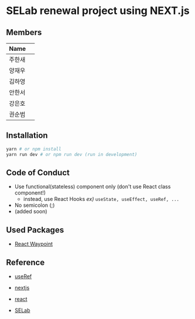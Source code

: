 # SELab renewal project using NEXT.js

## Members

| Name   |      |
| ------ | ---- |
| 주한새 |      |
| 양재우 |      |
| 김하영 |      |
| 안한서 |      |
| 강은호 |      |
| 권순범 |      |

## Installation

```bash
yarn # or npm install
yarn run dev # or npm run dev (run in development)
```

## Code of Conduct

* Use functional(stateless) component only (don't use React class component!)
  * instead, use React Hooks  *ex)*  `useState, useEffect, useRef, ...`
* No semicolon (;) 
* (added soon)

## Used Packages

* [React Waypoint]( https://github.com/civiccc/react-waypoint#children )



## Reference

* [useRef]( https://velog.io/@public_danuel/trendy-react-useref )

* [nextjs](https://nextjs.org)
* [react]( https://ko.reactjs.org/ )
* [SELab]( https://selab.hanyang.ac.kr/ )

